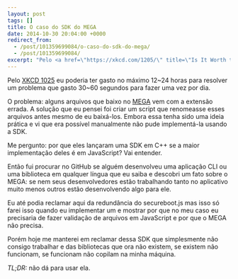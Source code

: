 ```yaml
---
layout: post
tags: []
title: O caso do SDK do MEGA
date: 2014-10-30 20:04:00 +0000
redirect_from:
  - /post/101359699084/o-caso-do-sdk-do-mega/
  - /post/101359699084/
excerpt: "Pelo <a href=\"https://xkcd.com/1205/\" title=\"Is It Worth the Time?\">XKCD 1025</a> eu poderia ter gasto no máximo 12~24 horas para resolver um problema que gasto 30~60 segundos para fazer uma vez por dia."
---
```


Pelo [XKCD 1025](https://xkcd.com/1205/ "Is It Worth the Time?") eu
poderia ter gasto no máximo 12\~24 horas para resolver um problema que
gasto 30\~60 segundos para fazer uma vez por dia.

O problema: alguns arquivos que baixo no [MEGA](https://mega.co.nz) vem
com a extensão errada. A solução que eu pensei foi criar um script que
renomeasse esses arquivos antes mesmo de eu baixá-los. Embora essa tenha
sido uma ideia prática e vi que era possível manualmente não pude
implementá-la usando a SDK.

Me pergunto: por que eles lançaram uma SDK em C++ se a maior
implementação deles é em JavaScript? Vai entender.

Então fui procurar no GitHub se alguém desenvolveu uma aplicação CLI ou
uma biblioteca em qualquer língua que eu saiba e descobri um fato sobre
o MEGA: se nem seus desenvolvedores estão trabalhando tanto no
aplicativo muito menos outros estão desenvolvendo algo para ele.

Eu até podia reclamar aqui da redundância do secureboot.js mas isso só
farei isso quando eu implementar um e mostrar por que no meu caso eu
precisaria de fazer validação de arquivos em JavaScript e por que o MEGA
não precisa.

Porém hoje me manterei em reclamar dessa SDK que simplesmente não
consigo trabalhar e das bibliotecas que ora não existem, se existem não
funcionam, se funcionam não copilam na minha máquina.

*TL;DR:* não dá para usar ela.

